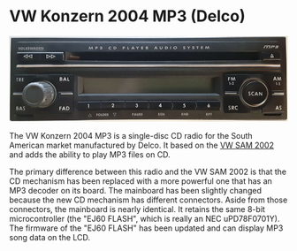 # VW Konzern 2004 MP3 (Delco)

![Photo](./photos/front.jpg)

The VW Konzern 2004 MP3 is a single-disc CD radio for the South American market manufactured by Delco.  It based on the [VW SAM 2002](../vw_sam_2002) and adds the ability to play MP3 files on CD.  

The primary difference between this radio and the VW SAM 2002 is that the CD mechanism has been replaced with a more powerful one that has an MP3 decoder on its board.  The mainboard has been slightly changed because the new CD mechanism has different connectors.  Aside from those connectors, the mainboard is nearly identical.  It retains the same 8-bit microcontroller (the "EJ60 FLASH", which is really an NEC uPD78F0701Y).  The firmware of the "EJ60 FLASH" has been updated and can display MP3 song data on the LCD.
